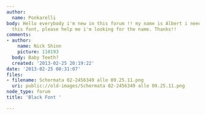 ```yaml
---
author:
  name: Ponkarelli
body: Hello everybody i'm new in this forum !! my name is Albert i need help with
  this font, please help me i'm looking for the name. Thanks!!
comments:
- author:
    name: Nick Shinn
    picture: 110193
  body: Baby Teeth?
  created: '2013-02-25 20:19:22'
date: '2013-02-25 08:31:07'
files:
- filename: Schermata 02-2456349 alle 09.25.11.png
  uri: public://old-images/Schermata 02-2456349 alle 09.25.11.png
node_type: forum
title: 'Black Font '

---
```

